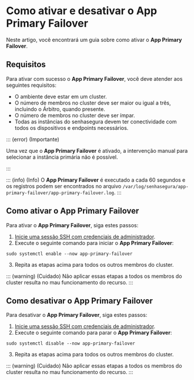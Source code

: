 # Como ativar e desativar o App Primary Failover

Neste artigo, você encontrará um guia sobre como ativar o **App Primary Failover**.

## Requisitos
Para ativar com sucesso o **App Primary Failover**, você deve atender aos seguintes requisitos:

* O ambiente deve estar em um cluster.
* O número de membros no cluster deve ser maior ou igual a três, incluindo o Árbitro, quando presente.
* O número de membros no cluster deve ser ímpar.
* Todas as instâncias do senhasegura devem ter conectividade com todos os dispositivos e endpoints necessários.

::: (error) (Importante)

Uma vez que o **App Primary Failover** é ativado, a intervenção manual para selecionar a instância primária não é possível.

:::

::: (info) (Info)
O **App Primary Failover** é executado a cada 60 segundos e os registros podem ser encontrados no arquivo `/var/log/senhasegura/app-primary-failover/app-primary-failover.log`.
:::
## Como ativar o App Primary Failover
Para ativar o **App Primary Failover**, siga estes passos:

1. [Inicie uma sessão SSH com credenciais de administrador](/v3-33/docs/pt/administration-ssh-access).
2. Execute o seguinte comando para iniciar o **App Primary Failover**: 

```Shell
sudo systemctl enable --now app-primary-failover
```

3. Repita as etapas acima para todos os outros membros do cluster.

::: (warning) (Cuidado)
Não aplicar essas etapas a todos os membros do cluster resulta no mau funcionamento do recurso.
:::


## Como desativar o App Primary Failover
Para desativar o **App Primary Failover**, siga estes passos:

1. [Inicie uma sessão SSH com credenciais de administrador](/v3-33/docs/pt/administration-ssh-access).
2. Execute o seguinte comando para parar o **App Primary Failover**:
```Shell
sudo systemctl disable --now app-primary-failover
```

3. Repita as etapas acima para todos os outros membros do cluster.

::: (warning) (Cuidado)
Não aplicar essas etapas a todos os membros do cluster resulta no mau funcionamento do recurso.
:::
